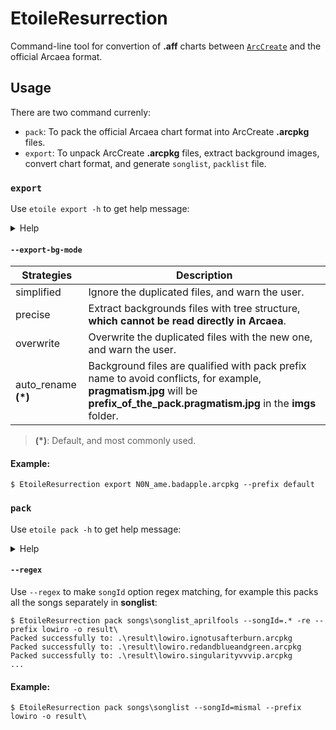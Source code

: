 # EtoileResurrection

Command-line tool for convertion of **.aff** charts between [`ArcCreate`](https://github.com/Arcthesia/ArcCreate) and the official Arcaea
format.

## Usage

There are two command currenly:

- `pack`: To pack the official Arcaea chart format into ArcCreate **.arcpkg** files.
- `export`: To unpack ArcCreate **.arcpkg** files, extract background images, convert chart format, and generate `songlist`, `packlist`
  file.

### `export`

Use `etoile export -h` to get help message:

<details><summary>Help</summary>

```
Usage: etoile export [<options>] [<arcpkgs>]...

Options:
  -p, --prefix=<text>       The prefix of the song id
  --export-bg-mode, --mode=(simplified|precise|overwrite|auto_rename)
                            Please refer to the README file
  -s, --pack, --set=<text>  The name of the pack to export, defaults to single
  -v, --version=<text>      The version of the songs, defaults to 1.0
  -t, --time=<text>         The time when these songs are added, defaults to
                            current system time
  -o, --output=<path>       The output of the song output, defaults to
                            './result'
  -h, --help                Show this message and exit

Arguments:
  <arcpkgs>  .arcpkg files to be processed on

```

</details>

#### `--export-bg-mode`

| Strategies           | Description                                                                                                                                                                       |
|----------------------|-----------------------------------------------------------------------------------------------------------------------------------------------------------------------------------|
| simplified           | Ignore the duplicated files, and warn the user.                                                                                                                                   |
| precise              | Extract backgrounds files with tree structure, **which cannot be read directly in Arcaea**.                                                                                       |
| overwrite            | Overwrite the duplicated files with the new one, and warn the user.                                                                                                               |
| auto_rename __(\*)__ | Background files are qualified with pack prefix name to avoid conflicts, for example, **pragmatism.jpg** will be **prefix\_of\_the\_pack.pragmatism.jpg** in the **imgs** folder. |

> __(\*)__: Default, and most commonly used.

#### Example:

```
$ EtoileResurrection export N0N_ame.badapple.arcpkg --prefix default 
```

### `pack`

Use `etoile pack -h` to get help message:

<details><summary>Help</summary>

```
Usage: etoile pack [<options>] <songlist>

Options:
  -o, --outputDir=<path>     The path to the .arcpkg file to be packed
  -p, --prefix=<text>        The prefix of the song id
  -s, --songId, --id=<text>  The identity of the song to be packed
  -re, --regex / --noregex   Enable regex matching mode for songId
  -h, --help                 Show this message and exit

Arguments:
  <songlist>  songlist file to be processed on

```

</details>

#### `--regex`

Use `--regex` to make `songId` option regex matching, for example this packs all the songs separately in **songlist**:

```
$ EtoileResurrection pack songs\songlist_aprilfools --songId=.* -re --prefix lowiro -o result\
Packed successfully to: .\result\lowiro.ignotusafterburn.arcpkg
Packed successfully to: .\result\lowiro.redandblueandgreen.arcpkg
Packed successfully to: .\result\lowiro.singularityvvvip.arcpkg
...
```

#### Example:

```
$ EtoileResurrection pack songs\songlist --songId=mismal --prefix lowiro -o result\
```